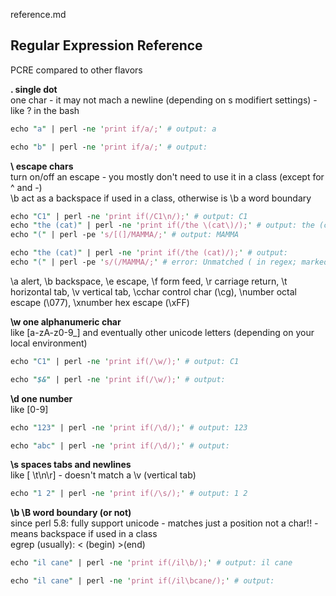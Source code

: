 reference.md

Regular Expression Reference
---
PCRE compared to other flavors

**.  single dot**<br/>
one char - it may not mach a newline (depending on s modifiert settings) - like ? in the bash
```perl
echo "a" | perl -ne 'print if/a/;' # output: a
```
```perl
echo "b" | perl -ne 'print if/a/;' # output:
```

**\	 escape chars**<br/>
turn on/off an escape - you mostly don't need to use it in a class (except for ^ and -)<br/>
\b act as a backspace if used in a class, otherwise is \b a word boundary
```perl
echo "C1" | perl -ne 'print if(/C1\n/);' # output: C1
echo "the (cat)" | perl -ne 'print if(/the \(cat\)/);' # output: the (cat)
echo "(" | perl -pe 's/[(]/MAMMA/;' # output: MAMMA
```
```perl
echo "the (cat)" | perl -ne 'print if(/the (cat)/);' # output:
echo "(" | perl -pe 's/(/MAMMA/;' # error: Unmatched ( in regex; marked by <-- HERE in m/( <-- HERE
```
\a alert, \b backspace, \e escape, \f form feed, \r carriage return, \t horizontal tab, \v vertical tab,
\cchar control char (\cg), \number octal escape (\077), \xnumber hex escape (\xFF)


**\w  one alphanumeric char**<br/>
like [a-zA-z0-9_] and eventually other unicode letters (depending on your local environment)
```perl
echo "C1" | perl -ne 'print if(/\w/);' # output: C1
```
```perl
echo "$&" | perl -ne 'print if(/\w/);' # output:
```

**\d  one number**<br/>
like [0-9]
```perl
echo "123" | perl -ne 'print if(/\d/);' # output: 123
```
```perl
echo "abc" | perl -ne 'print if(/\d/);' # output:
```

**\s  spaces tabs and newlines**<br/>
like [ \t\n\r] - doesn't match a \v (vertical tab)<br/>
```perl
echo "1 2" | perl -ne 'print if(/\s/);' # output: 1 2
```

**\b \B word boundary (or not)**<br/>
since perl 5.8: fully support unicode - matches just a position not a char!! - means backspace if used in a class<br/>
egrep (usually): \< (begin) \>(end)
```perl
echo "il cane" | perl -ne 'print if(/il\b/);' # output: il cane
```
```perl
echo "il cane" | perl -ne 'print if(/il\bcane/);' # output:
```

